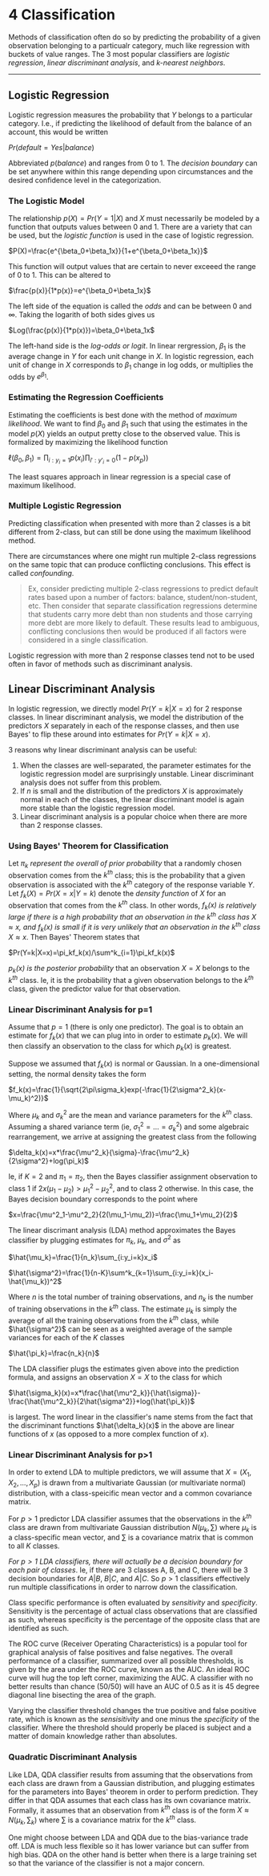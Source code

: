 # 4 Classification

Methods of classification often do so by predicting the probability of a given observation belonging to a particualr category, much like regression with buckets of value ranges. The 3 most popular classifiers are _logistic regression_, _linear discriminant analysis_, and _k-nearest neighbors_.

___

## Logistic Regression
Logistic regression measures the probability that $Y$ belongs to a particular category. I.e., if predicting the likelihood of default from the balance of an account, this would be written

$Pr(default=Yes | balance)$

Abbreviated $p(balance)$ and ranges from 0 to 1. The _decision boundary_ can be set anywhere within this range depending upon circumstances and the desired confidence level in the categorization.

### The Logistic Model
The relationship $p(X)=Pr(Y=1|X)$ and $X$ must necessarily be modeled by a function that outputs values between 0 and 1. There are a variety that can be used, but the _logistic function_ is used in the case of logistic regression.

$P(X)=\frac{e^{\beta_0+\beta_1x}}{1+e^{\beta_0+\beta_1x}}$

This function will output values that are certain to never exceeed the range of 0 to 1. This can be altered to

$\frac{p(x)}{1*p(x)}=e^{\beta_0+\beta_1x}$

The left side of the equation is called the _odds_ and can be between 0 and $\infty$. Taking the logarith of both sides gives us

$Log(\frac{p(x)}{1*p(x)})=\beta_0+\beta_1x$

The left-hand side is the _log-odds or logit_. In linear rergression, $\beta_1$ is the average change in $Y$ for each unit change in $X$. In logistic regression, each unit of change in $X$ corresponds to $\beta_1$ change in log odds, or multiplies the odds by $e^{\beta_1}$.

### Estimating the Regression Coefficients
Estimating the coefficients is best done with the method of _maximum likelihood_. We want to find $\beta_0$ and $\beta_1$ such that using the estimates in the model $p(X)$ yields an output pretty close to the observed value. This is formalized by maximizing the likelihood function

$\ell(\beta_0, \beta_1)=\prod_{i:y_i=1}p(x_i)\prod_{i':y'_i=0}(1-p(x_p))$

The least squares approach in linear regression is a special case of maximum likelihood.

### Multiple Logistic Regression
Predicting classification when presented with more than 2 classes is a bit different from 2-class, but can still be done using the maximum likelihood method.

There are circumstances where one might run multiple 2-class regressions on the same topic that can produce conflicting conclusions. This effect is called _confounding_.

>Ex, consider predicting multiple 2-class regressions to predict default rates based upon a number of factors: balance, student/non-student, etc. Then consider that separate classification regressions determine that students carry more debt than non students and those carrying more debt are more likely to default. These results lead to ambiguous, conflicting conclusions then would be produced if all factors were considered in a single classification.

Logistic regression with more than 2 response classes tend not to be used often in favor of methods such as discriminant analysis.

## Linear Discriminant Analysis
In logistic regression, we directly model $Pr(Y=k|X=x)$ for 2 response classes. In linear discriminant analysis, we model the distribution of the predictors $X$ separately in each of the response classes, and then use Bayes' to flip these around into estimates for $Pr(Y=k|X=x)$.

3 reasons why linear discriminant analysis can be useful:
1. When the classes are well-separated, the parameter estimates for the logistic regression model are surprisingly unstable. Linear discriminant analysis does not suffer from this problem.
2. If $n$ is small and the distribution of the predictors $X$ is approximately normal in each of the classes, the linear discriminant model is again more stable than the logistic regression model.
3. Linear discriminant analysis is a popular choice when there are more than 2 response classes.

### Using Bayes' Theorem for Classification
Let _$\pi_k$ represent the overall of prior probability_ that a randomly chosen observation comes from the $k^{th}$ class; this is the probability that a given observation is associated with the $k^{th}$ category of the response variable $Y$. Let $f_k(X)=Pr(X=x|Y=k)$ denote the _density function_ of $X$ for an observation that comes from the $k^{th}$ class. In other words, _$f_k(x)$ is relatively large if there is a high probability that an observation in the $k^{th}$ class has $X\approx x$, and $f_k(x)$ is small if it is very unlikely that an observation in the $k^{th}$ class $X\approx x$_. Then Bayes' Theorem states that

$Pr(Y=k|X=x)=\pi_kf_k(x)/\sum^k_{i=1}\pi_kf_k(x)$

_$p_k(x)$ is the posterior probability_ that an observation $X=X$ belongs to the $k^{th}$ class. Ie, it is the probability that a given observation belongs to the $k^{th}$ class, given the predictor value for that observation.

### Linear Discriminant Analysis for p=1
Assume that $p=1$ (there is only one predictor). The goal is to obtain an estimate for $f_k(x)$ that we can plug into in order to estimate $p_k(x)$. We will then classify an observation to the class for which $p_k(x)$ is greatest.

Suppose we assumed that $f_k(x)$ is normal or Gaussian. In a one-dimensional setting, the normal density takes the form

$f_k(x)=\frac{1}{\sqrt{2\pi\sigma_k}exp(-\frac{1}{2\sigma^2_k}(x-\mu_k)^2)}$

Where $\mu_k$ and $\sigma^2_k$ are the mean and variance parameters for the $k^{th}$ class. Assuming a shared variance term (ie, $\sigma^2_1=...=\sigma^2_k$) and some algebraic rearrangement, we arrive at assigning the greatest class from the following

$\delta_k(x)=x*\frac{\mu^2_k}{\sigma}-\frac{\mu^2_k}{2\sigma^2}+log(\pi_k)$

Ie, if $K=2$ and $\pi_1=\pi_2$, then the Bayes classifier assignment observation to class 1 if $2x(\mu_1-\mu_2)>\mu^2_1-\mu^2_2$, and to class 2 otherwise. In this case, the Bayes decision boundary corresponds to the point where

$x=\frac{\mu^2_1-\mu^2_2}{2(\mu_1-\mu_2)}=\frac{\mu_1+\mu_2}{2}$

The linear discrimant analysis (LDA) method approximates the Bayes classifier by plugging estimates for $\pi_k$, $\mu_k$, and $\sigma^2$ as

$\hat{\mu_k}=\frac{1}{n_k}\sum_{i:y_i=k}x_i$

$\hat{\sigma^2}=\frac{1}{n-K}\sum^k_{k=1}\sum_{i:y_i=k}(x_i-\hat{\mu_k})^2$

Where $n$ is the total number of training observations, and $n_k$ is the number of training observations in the $k^{th}$ class. The estimate $\mu_k$ is simply the average of all the training observations from the $k^{th}$ class, while $\hat{\sigma^2}$ can be seen as a weighted average of the sample variances for each of the $K$ classes

$\hat{\pi_k}=\frac{n_k}{n}$

The LDA classifier plugs the estimates given above into the prediction formula, and assigns an observation $X=X$ to the class for which 

$\hat{\sigma_k}(x)=x*\frac{\hat{\mu^2_k}}{\hat{\sigma}}-\frac{\hat{\mu^2_k}}{2\hat{\sigma^2}}+log(\hat{\pi_k})$

is largest. The word linear in the classifier's name stems from the fact that the discriminant functions $\hat{\delta_k}(x)$ in the above are linear functions of $x$ (as opposed to a more complex function of $x$).

### Linear Discriminant Analysis for p>1
In order to extend LDA to multiple predictors, we will assume that $X=(X_1, X_2, ..., X_p)$ is drawn from a multivariate Gaussian (or multivariate normal) distribution, with a class-speicific mean vector and a common covariance matrix.

For $p>1$ predictor LDA classifier assumes that the observations in the $k^{th}$ class are drawn from multivariate Gaussian distribution $N(\mu_k, \sum)$ where $\mu_k$ is a class-specific mean vector, and $\sum$ is a covariance matrix that is common to all $K$ classes.

_For $p>1$ LDA classifiers, there will actually be a decision boundary for each pair of classes_. Ie, if there are 3 classes A, B, and C, there will be 3 decision boundaries for $A|B$, $B|C$, and $A|C$. So $p>1$ classifiers effectively run multiple classifications in order to narrow down the classification.

Class specific performance is often evaluated by _sensitivity_ and _specificity_. Sensitivity is the percentage of actual class observations that are classified as such, whereas specificity is the percentage of the opposite class that are identified as such.

The ROC curve (Receiver Operating Characteristics) is a popular tool for graphical analysis of false positives and false negatives. The overall performance of a classifier, summarized over all possible thresholds, is given by the area under the ROC curve, known as the AUC. An ideal ROC curve will hug the top left corner, maximizing the AUC. A classifier with no better results than chance (50/50) will have an AUC of 0.5 as it is 45 degree diagonal line bisecting the area of the graph.

Varying the classifier threshold changes the true positive and false positive rate, which is known as the _sensisitivity_ and one minus the _specificity_ of the classifier. Where the threshold should properly be placed is subject and a matter of domain knowledge rather than absolutes.

### Quadratic Discriminant Analysis
Like LDA, QDA classifier results from assuming that the observations from each class are drawn from a Gaussian distribution, and plugging estimates for the parameters into Bayes' theorem in order to perform prediction. They differ in that QDA assumes that each class has its own covariance matrix. Formally, it assumes that an observation from $k^{th}$ class is of the form $X\approx N(\mu_k, \sum_k)$ where $\sum$ is a covariance matrix for the $k^{th}$ class.

One might choose between LDA and QDA due to the bias-variance trade off. LDA is much less flexible so it has lower variance but can suffer from high bias. QDA on the other hand is better when there is a large training set so that the variance of the classifier is not a major concern.